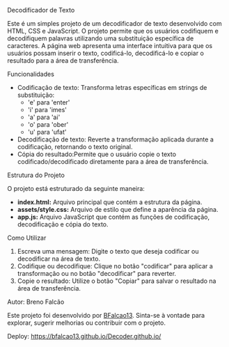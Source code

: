  Decodificador de Texto

Este é um simples projeto de um decodificador de texto desenvolvido com HTML, CSS e JavaScript. 
O projeto permite que os usuários codifiquem e decodifiquem palavras utilizando uma substituição específica de caracteres. 
A página web apresenta uma interface intuitiva para que os usuários possam inserir o texto, codificá-lo, decodificá-lo e copiar o resultado para a área de transferência.

 Funcionalidades

- Codificação de texto: Transforma letras específicas em strings de substituição:
  - 'e' para 'enter'
  - 'i' para 'imes'
  - 'a' para 'ai'
  - 'o' para 'ober'
  - 'u' para 'ufat'
- Decodificação de texto: Reverte a transformação aplicada durante a codificação, retornando o texto original.
- Cópia do resultado:Permite que o usuário copie o texto codificado/decodificado diretamente para a área de transferência.

Estrutura do Projeto

O projeto está estruturado da seguinte maneira:

- **index.html:** Arquivo principal que contém a estrutura da página.
- **assets/style.css:** Arquivo de estilo que define a aparência da página.
- **app.js:** Arquivo JavaScript que contém as funções de codificação, decodificação e cópia do texto.

Como Utilizar

1. Escreva uma mensagem: Digite o texto que deseja codificar ou decodificar na área de texto.
2. Codifique ou decodifique: Clique no botão "codificar" para aplicar a transformação ou no botão "decodificar" para reverter.
3. Copie o resultado: Utilize o botão "Copiar" para salvar o resultado na área de transferência.

Autor: Breno Falcão

Este projeto foi desenvolvido por [BFalcao13](https://github.com/BFalcao13). Sinta-se à vontade para explorar, sugerir melhorias ou contribuir com o projeto.

Deploy: https://bfalcao13.github.io/Decoder.github.io/
